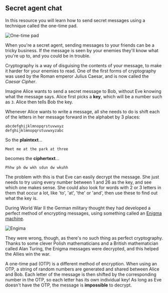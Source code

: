 ## Secret agent chat

In this resource you will learn how to send secret messages using a technique called the one-time pad.

![One-time pad](https://upload.wikimedia.org/wikipedia/commons/thumb/1/19/NSA_DIANA_one_time_pad.tiff/lossless-page1-677px-NSA_DIANA_one_time_pad.tiff.png)

When you're a secret agent, sending messages to your friends can be a tricky business. If the message is seen by your enemies they'll know what you're up to, and you could be in trouble.

Cryptography is a way of disguising the contents of your message, to make it harder for your enemies to read. One of the first forms of cryptography was used by the Roman emperor Julius Caesar, and is now called the *Caesar Cipher*.

Imagine Alice wants to send a secret message to Bob, without Eve knowing what the message says. Alice first picks a **key**, which will be a number such as `3`. Alice then tells Bob the key.

Whenever Alice wants to write a message, all she needs to do is shift each of the letters in her message forward in the alphabet by 3 places:

```
abcdefghijklmnopqrstuvwxyz
defghijklmnopqrstuvwxyzabc
```

So the **plaintext**...

```
Meet me at the park at three
```

becomes the **ciphertext**...

```
Phhw ph dw wkh sdun dw wkuhh
```

The problem with this is that Eve can easily decrypt the message. She just needs to try using every number between 1 and 26 as the key, and see which one makes sense. She could also look for words with 2 or 3 letters in them that occur a lot, like 'to', 'at', 'the' or 'and', then use these to find out what the key is.

During World War II the German military thought they had developed a perfect method of encrypting messages, using something called an [Enigma machine](https://simple.wikipedia.org/wiki/Enigma_%28machine%29).

![Engima](https://upload.wikimedia.org/wikipedia/commons/thumb/3/3e/EnigmaMachineLabeled.jpg/576px-EnigmaMachineLabeled.jpg)

They were wrong, though, as there's no such thing as perfect cryptography. Thanks to some clever Polish mathematicians and a British mathematician called Alan Turing, the Enigma messages were decrypted, and this helped the Allies win the war.

A one-time pad (OTP) is a different method of encryption. When using an OTP, a string of random numbers are generated and shared between Alice and Bob. Each letter of the message is then shifted by the corresponding number in the OTP, so each letter has its own individual key! As long as Eve doesn't have the OTP, the message is **impossible** to decrypt.


